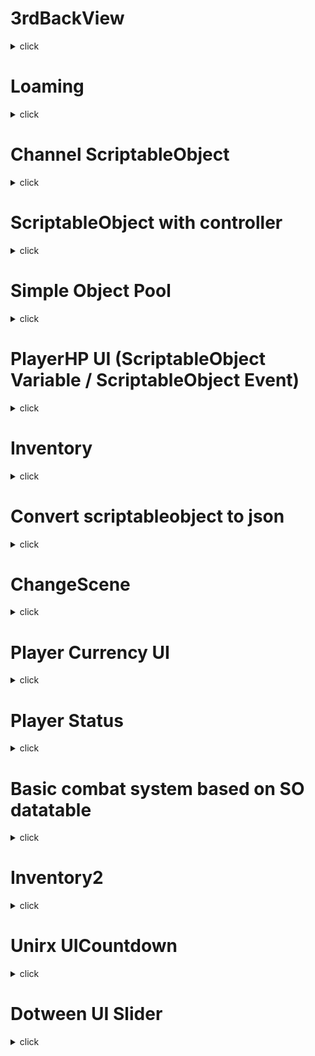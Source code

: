 # 3rdBackView
<details>
  <summary> click </summary>
3인칭 백뷰

https://youtu.be/537B1kJp9YQ 참고

<img src="https://user-images.githubusercontent.com/84231954/145943447-132b7da4-872e-41ff-8990-26254e5736f2.gif">
</details>
 
# Loaming
<details>
  <summary> click </summary>
오브젝트 로밍
 
  
<img src="https://user-images.githubusercontent.com/84231954/145973894-48c9cbf4-27ff-4119-bb83-0062a377787a.gif">
</details>

# Channel ScriptableObject
<details>
  <summary> click </summary>
  
monobehaviour대신 사용하는 ScriptableObject를 이용한 decoupling 구조

https://youtu.be/WLDgtRNK2VE 참고

<img src="https://user-images.githubusercontent.com/84231954/146162376-de3ff9cf-7c7e-49a8-a86b-c66ce87ef2f0.gif">
</details>

# ScriptableObject with controller
<details>
  <summary> click </summary>

  scriptable object를 이용해 animation, move, input 같의 의존성을 최소화 한 구조
  
</details>

# Simple Object Pool
<details>
  <summary> click </summary>
  
심플한 오브젝트 풀

<img src="https://user-images.githubusercontent.com/84231954/147627491-27d1b13b-1131-410f-892d-036b32c1c134.gif">
</details>

# PlayerHP UI (ScriptableObject Variable / ScriptableObject Event)
<details>
  <summary> click </summary>
 
 scriptableObject를 이용한 HealthValue와 이벤트 콜백

<img src="https://user-images.githubusercontent.com/84231954/147641949-60e6ccfb-feca-4164-b4fc-a0af36db4dd4.gif">
<img src="https://user-images.githubusercontent.com/84231954/147641722-f23e0488-ff1a-4b96-b588-1aad9dc6c5a4.png">
<img src="https://user-images.githubusercontent.com/84231954/147641750-e407f6c1-711a-4cc9-9879-23e23aaf624c.png">
<img src="https://user-images.githubusercontent.com/84231954/147725970-fe557215-e342-4f77-851b-e81bc4aba0b2.png">
</details>


# Inventory 
<details>
  <summary> click </summary>

 InventoryContainer : Equip 이벤트 실행
  InventoryUI, EquipUI -> Equip 이벤트 Listen
<img src="https://user-images.githubusercontent.com/84231954/147725311-b6eed81e-2cc2-4c7f-abee-af2d24ddbd7c.gif">
<img src="https://user-images.githubusercontent.com/84231954/147725850-919d97c6-ece3-4588-988b-4cee2d48ec51.png">
<img src="https://user-images.githubusercontent.com/84231954/147725854-3baddd29-fa10-4683-b30c-89b14af4e373.png">
<img src="https://user-images.githubusercontent.com/84231954/147725875-a948e9df-8687-4b17-8470-156b7f183692.png">
<img src="https://user-images.githubusercontent.com/84231954/147725939-3a017229-06e9-44ca-b63f-7af17039739f.png">
  
</details>

# Convert scriptableobject to json 
<details>
  <summary> click </summary>

아이템 제작은 UnityClient에서 scriptableobject로 생산성 증가
서버에서도 같은 데이터 사용을 위해 json컨버팅작업
서버에서는 json데이터 파싱 후 사용

<img src="https://user-images.githubusercontent.com/84231954/147738590-e496d8ec-496d-44bd-b194-f9e06586651f.gif">
<img src="https://user-images.githubusercontent.com/84231954/147738454-9ba60af5-f1e0-4854-8cf1-fae0b317d72e.png">
<img src="https://user-images.githubusercontent.com/84231954/147738483-7fb4fa2c-ad66-43a3-89b3-8d0a4e360333.png">
<img src="https://user-images.githubusercontent.com/84231954/147739926-d58584ec-0e36-42d8-965d-2654a01bc741.png">

</details>


# ChangeScene
<details>
  <summary> click </summary>

  Scene 변경과 SceneStack으로 Scene돌아가기

<img src="https://user-images.githubusercontent.com/84231954/147807485-32a384e0-9efd-418d-a942-584e7262c793.gif">
<img src="https://user-images.githubusercontent.com/84231954/147807565-b9f527d0-079d-402d-b47d-9f58b52ccd99.png">
<img src="https://user-images.githubusercontent.com/84231954/147807596-b32e33f0-3f31-4389-a99d-bb4e67b69763.png">
<img src="https://user-images.githubusercontent.com/84231954/147807639-95f136a0-f7a8-43f9-8b1f-76fdc057ebfe.png">
<img src="https://user-images.githubusercontent.com/84231954/147807547-61ddd28e-98d5-4f3a-8e2b-88dac9a9070c.png">
</details>


# Player Currency UI
<details>
  <summary> click </summary>

  유저 재화 UI SO value 이용하여 하나의 SO value를 참조.
  서버를 고려하자면 Packet을 받았을때 SO value만 변경하면 UI에 자동으로 반영.
  
  왜 TMP_Pro.Text가 콜백으로 업데이트 되지 않는지는 모르겠으나 아쉬운대로 update에서 갱신해두록 변경
  Prefab은 NestedPrefab으로 제작 가능.
  
<img src="https://user-images.githubusercontent.com/84231954/147825288-dc6c3588-d816-40b2-b4a6-23a6877d99eb.gif">
<img src="https://user-images.githubusercontent.com/84231954/147825299-dcc8cd7a-222f-417b-bd54-4a6273a9c640.gif">
<img src="https://user-images.githubusercontent.com/84231954/147825313-15d50edd-5c86-43cc-abb0-ee40c7e46333.png">
<img src="https://user-images.githubusercontent.com/84231954/147825354-fab901f5-83de-4d93-a4a0-17f5660a5a0b.png">
<img src="https://user-images.githubusercontent.com/84231954/147825377-25e626fb-d424-4d72-8fb0-89f3c41151e4.png">

</details>


# Player Status
<details>
  <summary> click </summary>

  패킷으로 변경데이터를 받았다는 가정하에 SO유저데이터를 기반으로 각 UI들에 event를 보내서 갱신하도록 수정.
  EXP의 경우 경험치 테이블을 SO파일로 저장해서 사용.

<img src="https://user-images.githubusercontent.com/84231954/147881586-66b1f00e-77a2-45da-980b-3c77319c496b.gif">
<img src="https://user-images.githubusercontent.com/84231954/147881713-7354561a-e65e-45ab-9b18-e139c70dc5be.png">
  
</details>


# Basic combat system based on SO datatable
<details>
  <summary> click </summary>

  기본 전투 시스템에 데이터 테이블 적용.
  scriptableObject로 데이터 테이블, 데이터 컨테이너 사용.

<img src="https://user-images.githubusercontent.com/84231954/148046194-c452d4fe-43b0-4828-a766-c7535d967d90.gif">
<img src="https://user-images.githubusercontent.com/84231954/148046364-47a8b8af-33cf-4063-807c-6ab396c5a751.png">
<img src="https://user-images.githubusercontent.com/84231954/148046426-40e8757f-6372-4170-b04f-54689f87053d.png">

</details>


# Inventory2
<details>
  <summary> click </summary>

  아이템 테이블 기반 인벤토리 간단하게 만들어놓을 용도

<img src="https://user-images.githubusercontent.com/84231954/148187172-8b0a2414-7bcf-41f8-b777-bf07b76424d8.gif">
<img src="https://user-images.githubusercontent.com/84231954/148187286-49d59ce4-570b-457b-8cb0-8c0930c2964d.png">
<img src="https://user-images.githubusercontent.com/84231954/148187352-c67175e4-4a1a-4739-9e50-e19bdd07acaf.png">

</details>


# Unirx UICountdown
<details>
  <summary> click </summary>

  Unirx를 이용한 스킬 아이콘 countdown. milisecond단위까지 가니 느려졌다.

<img src="https://user-images.githubusercontent.com/84231954/148251675-f7031058-92a1-4c6c-9d26-8c28e6d54002.gif">

</details>


# Dotween UI Slider
<details>
  <summary> click </summary>

  Dotween slider애니메이션

<img src="https://user-images.githubusercontent.com/84231954/148338108-5468811a-52df-41d7-8b9b-a530b63d3d70.gif">

</details>
